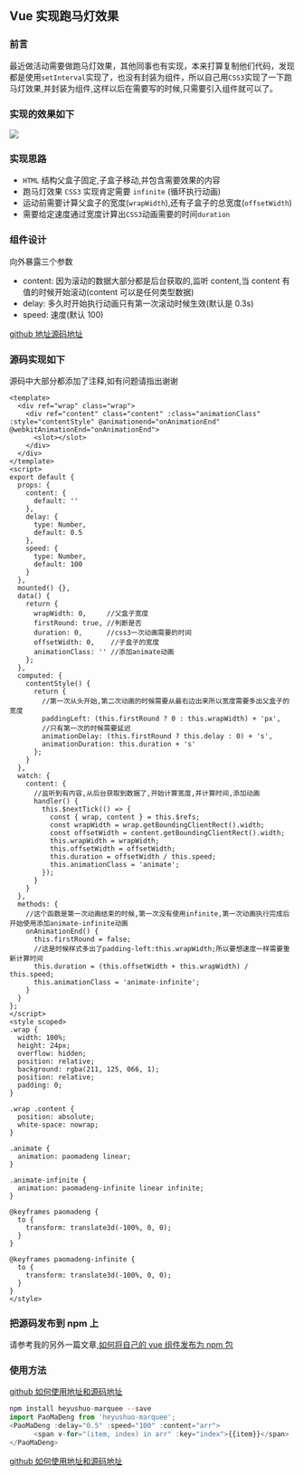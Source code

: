 ## Vue 实现跑马灯效果

### 前言

最近做活动需要做跑马灯效果，其他同事也有实现，本来打算复制他们代码，发现都是使用`setInterval`实现了，也没有封装为组件，所以自己用`CSS3`实现了一下跑马灯效果,并封装为组件,这样以后在需要写的时候,只需要引入组件就可以了。

### 实现的效果如下

![](https://user-gold-cdn.xitu.io/2019/3/9/169631ba6fd78b57?w=329&h=122&f=gif&s=139118)

### 实现思路

- `HTML` 结构父盒子固定,子盒子移动,并包含需要效果的内容
- 跑马灯效果 `CSS3` 实现肯定需要 `infinite` (循环执行动画)
- 运动前需要计算父盒子的宽度(`wrapWidth`),还有子盒子的总宽度(`offsetWidth`)
- 需要给定速度通过宽度计算出`CSS3`动画需要的时间`duration`

### 组件设计

向外暴露三个参数

- content: 因为滚动的数据大部分都是后台获取的,监听 content,当 content 有值的时候开始滚动(content 可以是任何类型数据)
- delay: 多久时开始执行动画只有第一次滚动时候生效(默认是 0.3s)
- speed: 速度(默认 100)

[github 地址源码地址](https://github.com/heyushuo/vue-marquee)

### 源码实现如下

源码中大部分都添加了注释,如有问题请指出谢谢

```Vue
<template>
  <div ref="wrap" class="wrap">
    <div ref="content" class="content" :class="animationClass" :style="contentStyle" @animationend="onAnimationEnd" @webkitAnimationEnd="onAnimationEnd">
      <slot></slot>
    </div>
  </div>
</template>
<script>
export default {
  props: {
    content: {
      default: ''
    },
    delay: {
      type: Number,
      default: 0.5
    },
    speed: {
      type: Number,
      default: 100
    }
  },
  mounted() {},
  data() {
    return {
      wrapWidth: 0,     //父盒子宽度
      firstRound: true, //判断是否
      duration: 0,      //css3一次动画需要的时间
      offsetWidth: 0,    //子盒子的宽度
      animationClass: '' //添加animate动画
    };
  },
  computed: {
    contentStyle() {
      return {
        //第一次从头开始,第二次动画的时候需要从最右边出来所以宽度需要多出父盒子的宽度
        paddingLeft: (this.firstRound ? 0 : this.wrapWidth) + 'px',
        //只有第一次的时候需要延迟
        animationDelay: (this.firstRound ? this.delay : 0) + 's',
        animationDuration: this.duration + 's'
      };
    }
  },
  watch: {
    content: {
      //监听到有内容,从后台获取到数据了,开始计算宽度,并计算时间,添加动画
      handler() {
        this.$nextTick(() => {
          const { wrap, content } = this.$refs;
          const wrapWidth = wrap.getBoundingClientRect().width;
          const offsetWidth = content.getBoundingClientRect().width;
          this.wrapWidth = wrapWidth;
          this.offsetWidth = offsetWidth;
          this.duration = offsetWidth / this.speed;
          this.animationClass = 'animate';
        });
      }
    }
  },
  methods: {
    //这个函数是第一次动画结束的时候,第一次没有使用infinite,第一次动画执行完成后开始使用添加animate-infinite动画
    onAnimationEnd() {
      this.firstRound = false;
      //这是时候样式多出了padding-left:this.wrapWidth;所以要想速度一样需要重新计算时间
      this.duration = (this.offsetWidth + this.wrapWidth) / this.speed;
      this.animationClass = 'animate-infinite';
    }
  }
};
</script>
<style scoped>
.wrap {
  width: 100%;
  height: 24px;
  overflow: hidden;
  position: relative;
  background: rgba(211, 125, 066, 1);
  position: relative;
  padding: 0;
}

.wrap .content {
  position: absolute;
  white-space: nowrap;
}

.animate {
  animation: paomadeng linear;
}

.animate-infinite {
  animation: paomadeng-infinite linear infinite;
}

@keyframes paomadeng {
  to {
    transform: translate3d(-100%, 0, 0);
  }
}

@keyframes paomadeng-infinite {
  to {
    transform: translate3d(-100%, 0, 0);
  }
}
</style>
```

### 把源码发布到 npm 上

请参考我的另外一篇文章,[如何将自己的 vue 组件发布为 npm 包](https://github.com/heyushuo/Blob/blob/master/JavaScript/10.%E5%A6%82%E4%BD%95%E5%B0%86%E8%87%AA%E5%B7%B1%E7%9A%84vue%E7%BB%84%E4%BB%B6%E5%8F%91%E5%B8%83%E4%B8%BAnpm%E5%8C%85.md)

### 使用方法

[github 如何使用地址和源码地址](https://github.com/heyushuo/vue-marquee)

```JavaScript
npm install heyushuo-marquee --save
import PaoMaDeng from 'heyushuo-marquee';
<PaoMaDeng :delay="0.5" :speed="100" :content="arr">
      <span v-for="(item, index) in arr" :key="index">{{item}}</span>
</PaoMaDeng>
```

[github 如何使用地址和源码地址](https://github.com/heyushuo/vue-marquee)
